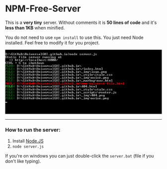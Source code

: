 # NPM-Free-Server

This is a **very tiny** server. Without comments it is **50 lines of code** and it's **less than 1KB** when minified.

You do not need to use `npm install` to use this. You just need Node installed. Feel free to modify it for you project.

![Screenshot](screenshot.png)

* * *

### How to run the server:

1. Install [Node.JS](http://nodejs.org)
2. `node server.js`

If you're on windows you can just double-click the `server.bat` (file if you don't like typing).
